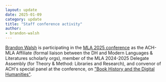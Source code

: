 ```yaml
---
layout: update
date: 2025-01-09
category: update
title: "Staff conference activity"
author:
- brandon-walsh
---
```


[Brandon Walsh](/people/brandon-walsh) is participating in the [MLA 2025 conference](https://www.mla.org/Events/2025-MLA-Convention) as the ACH-MLA Affiliate (formal liaison between the DH and Modern Languages & Literatures scholarly orgs), member of the MLA 2024-2025 Delegate Assembly (for Theory & Method: Libraries and Research), and convenor of ACH's special panel at the conference, on ["Book History and the Digital Humanities"](https://www.ach.org/news/2024/12/ach-at-mla25/).